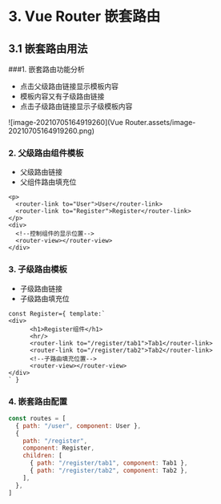 # 3. Vue Router 嵌套路由

## 3.1 嵌套路由用法

###1. 嵌套路由功能分析

- 点击父级路由链接显示模板内容
- 模板内容又有子级路由链接
- 点击子级路由链接显示子级模板内容

![image-20210705164919260](Vue Router.assets/image-20210705164919260.png)

### 2. 父级路由组件模板

- 父级路由链接
- 父组件路由填充位

```vue
<p>
  <router-link to="User">User</router-link>
  <router-link to="Register">Register</router-link>
</p>
<div>
  <!--控制组件的显示位置-->
  <router-view></router-view>
</div>
```

### 3. 子级路由模板

- 子级路由链接
- 子级路由填充位

```vue
const Register={ template:`
<div>
      <h1>Register组件</h1>
      <hr/>
      <router-link to="/register/tab1">Tab1</router-link>
      <router-link to="/register/tab2">Tab2</router-link>
      <!--子路由填充位置-->
      <router-view></router-view>
</div>
` }
```

### 4. 嵌套路由配置

```js
const routes = [
  { path: "/user", component: User },
  {
    path: "/register",
    component: Register,
    children: [
      { path: "/register/tab1", component: Tab1 },
      { path: "/register/tab2", component: Tab2 },
    ],
  },
]
```
